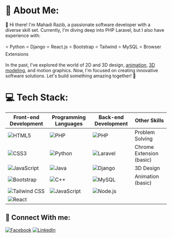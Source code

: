 # 💫 About Me:
👋 Hi there! I'm Mahadi Razib, a passionate software developer with a diverse skill set. Currently, I'm diving deep into PHP Laravel, but I also have experience with:<br><br>⭐ Python ⭐ Django ⭐ React.js ⭐ Bootstrap ⭐ Tailwind ⭐ MySQL ⭐ Browser Extensions<br><br>In the past, I've explored the world of 2D and 3D design, [animation](https://sites.google.com/view/odvutdesigner/2d-3d-animation), [3D modeling](https://www.freepik.com/author/rmrayhan5858), and motion graphics. Now, I'm focused on creating innovative software solutions. Let's build something amazing together! 🚀


# 💻 Tech Stack:
| **Front-end Development** | **Programming Languages** | **Back-end Development**  | **Other Skills**          |
|---------------------------|---------------------------|---------------------------|---------------------------|
| ![HTML5](https://img.shields.io/badge/html5-%23E34F26.svg?style=for-the-badge&logo=html5&logoColor=white) | ![PHP](https://img.shields.io/badge/php-%23777BB4.svg?style=for-the-badge&logo=php&logoColor=white) | ![PHP](https://img.shields.io/badge/php-%23777BB4.svg?style=for-the-badge&logo=php&logoColor=white) | Problem Solving           |
| ![CSS3](https://img.shields.io/badge/css3-%231572B6.svg?style=for-the-badge&logo=css3&logoColor=white) | ![Python](https://img.shields.io/badge/python-%233776AB.svg?style=for-the-badge&logo=python&logoColor=white) | ![Laravel](https://img.shields.io/badge/laravel-%23FF2D20.svg?style=for-the-badge&logo=laravel&logoColor=white) | Chrome Extension (basic)  |
| ![JavaScript](https://img.shields.io/badge/javascript-%23323330.svg?style=for-the-badge&logo=javascript&logoColor=%23F7DF1E) | ![Java](https://img.shields.io/badge/java-%23ED8B00.svg?style=for-the-badge&logo=openjdk&logoColor=white) | ![Django](https://img.shields.io/badge/django-%23092E20.svg?style=for-the-badge&logo=django&logoColor=white) | 3D Design                 |
| ![Bootstrap](https://img.shields.io/badge/bootstrap-%238511FA.svg?style=for-the-badge&logo=bootstrap&logoColor=white) | ![C++](https://img.shields.io/badge/c++-%2300599C.svg?style=for-the-badge&logo=c%2B%2B&logoColor=white) | ![MySQL](https://img.shields.io/badge/mysql-4479A1.svg?style=for-the-badge&logo=mysql&logoColor=white) | Animation (basic)         |
| ![Tailwind CSS](https://img.shields.io/badge/tailwindcss-%2338B2AC.svg?style=for-the-badge&logo=tailwind-css&logoColor=white) | ![JavaScript](https://img.shields.io/badge/javascript-%23323330.svg?style=for-the-badge&logo=javascript&logoColor=%23F7DF1E) | ![Node.js](https://img.shields.io/badge/node.js-%23339933.svg?style=for-the-badge&logo=nodedotjs&logoColor=white) |           |
| ![React](https://img.shields.io/badge/react-%2320232a.svg?style=for-the-badge&logo=react&logoColor=%2361DAFB) |          |            |             |


## 🔗 Connect With me:
[![Facebook](https://img.shields.io/badge/Facebook-%231877F2.svg?logo=Facebook&logoColor=white)](https://facebook.com/abc.shuvo) [![LinkedIn](https://img.shields.io/badge/LinkedIn-%230077B5.svg?logo=linkedin&logoColor=white)](https://linkedin.com/in/mahadirazib) 
